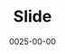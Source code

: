---
title: Slide
reqs:
  - Crouch
  - Lunge
tags:
  - abilities
date: 0025-00-00
permalink: false
---